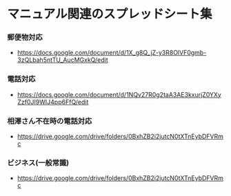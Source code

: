 #  マニュアル関連のスプレッドシート集

### 郵便物対応
* https://docs.google.com/document/d/1X_g8Q_jZ-y3R8OlVF0gmb-3zQLbah5ntTU_AucMGxkQ/edit

### 電話対応
* https://docs.google.com/document/d/1NQv27R0g2taA3AE3kxurjZ0YXyZzf0JI9WIJ4pp6FfQ/edit

### 相澤さん不在時の電話対応
* https://drive.google.com/drive/folders/0BxhZB2i2jutcN0tXTnEybDFVRmc

### ビジネス(一般常識)
* https://drive.google.com/drive/folders/0BxhZB2i2jutcN0tXTnEybDFVRmc
